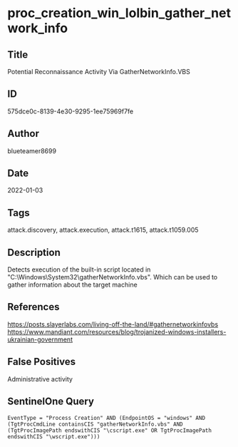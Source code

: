 # proc_creation_win_lolbin_gather_network_info

## Title
Potential Reconnaissance Activity Via GatherNetworkInfo.VBS

## ID
575dce0c-8139-4e30-9295-1ee75969f7fe

## Author
blueteamer8699

## Date
2022-01-03

## Tags
attack.discovery, attack.execution, attack.t1615, attack.t1059.005

## Description
Detects execution of the built-in script located in "C:\Windows\System32\gatherNetworkInfo.vbs". Which can be used to gather information about the target machine

## References
https://posts.slayerlabs.com/living-off-the-land/#gathernetworkinfovbs
https://www.mandiant.com/resources/blog/trojanized-windows-installers-ukrainian-government

## False Positives
Administrative activity

## SentinelOne Query
```
EventType = "Process Creation" AND (EndpointOS = "windows" AND (TgtProcCmdLine containsCIS "gatherNetworkInfo.vbs" AND (TgtProcImagePath endswithCIS "\cscript.exe" OR TgtProcImagePath endswithCIS "\wscript.exe")))

```